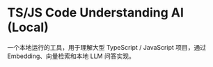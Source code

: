 # TS/JS Code Understanding AI (Local)

一个本地运行的工具，用于理解大型 TypeScript / JavaScript 项目，通过 Embedding、向量检索和本地 LLM 问答实现。